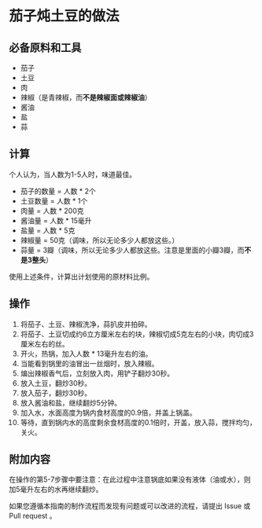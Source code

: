 # 茄子炖土豆的做法

## 必备原料和工具

- 茄子
- 土豆
- 肉
- 辣椒（是青辣椒，而**不是辣椒面或辣椒油**）
- 酱油
- 盐
- 蒜

## 计算

个人认为，当人数为1-5人时，味道最佳。

- 茄子的数量 = 人数 * 2个
- 土豆数量 = 人数 * 1个
- 肉量 = 人数 * 200克
- 酱油量 = 人数 * 15毫升
- 盐量 = 人数 * 5克
- 辣椒量 = 50克（调味，所以无论多少人都放这些。）
- 蒜量 = 3瓣（调味，所以无论多少人都放这些。注意是里面的小瓣3瓣，而**不是3整头**）

使用上述条件，计算出计划使用的原材料比例。

## 操作

1. 将茄子、土豆、辣椒洗净，蒜扒皮并拍碎。
2. 将茄子、土豆切成约6立方厘米左右的块，辣椒切成5克左右的小块，肉切成3厘米左右的丝。
3. 开火，热锅，加入人数 * 13毫升左右的油。
4. 当能看到锅里的油冒出一丝烟时，放入辣椒。
5. 煸出辣椒香气后，立刻放入肉，用铲子翻炒30秒。
6. 放入土豆，翻炒30秒。
7. 放入茄子，翻炒30秒。
8. 放入酱油和盐，继续翻炒5分钟。
9. 加入水，水面高度为锅内食材高度的0.9倍，并盖上锅盖。
10. 等待，直到锅内水的高度剩余食材高度的0.1倍时，开盖，放入蒜，搅拌均匀，关火。

## 附加内容

在操作的第5-7步骤中要注意：在此过程中注意锅底如果没有液体（油或水），则加5毫升左右的水再继续翻炒。

如果您遵循本指南的制作流程而发现有问题或可以改进的流程，请提出 Issue 或 Pull request 。
